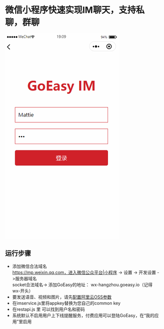 
# 微信小程序快速实现IM聊天，支持私聊，群聊               

![image](./static/images/im.gif)

## 运行步骤
*  添加微信合法域名     
  https://mp.weixin.qq.com，进入微信公众平台|小程序 -> 设置 -> 开发设置 ->服务器域名   
   socket合法域名-> 添加GoEasy的地址： wx-hangzhou.goeasy.io（记得wx-开头）
* 要发送语音、视频和图片，请先[配置阿里云OSS参数](https://www.goeasy.io/cn/im/media/alioss.html)
* 在imservice.js里将appkey替换为您自己的common key
* 在restapi.js 里 可以找到用户名和密码 
* 系统默认不启用用户上下线提醒服务，付费应用可以登陆GoEasy，在“我的应用”里启用

